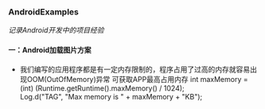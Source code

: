 ### AndroidExamples ###
*记录Android开发中的项目经验*

#### 一：Android加载图片方案 ####
* 我们编写的应用程序都是有一定内存限制的，程序占用了过高的内存就容易出现OOM(OutOfMemory)异常
可获取APP最高占用内存
  int maxMemory = (int) (Runtime.getRuntime().maxMemory() / 1024);  
  Log.d("TAG", "Max memory is " + maxMemory + "KB");  
